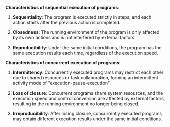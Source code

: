 **Characteristics of sequential execution of programs**:

1. **Sequentiality**: The program is executed strictly in steps, and each action starts after the previous action is completed.

2. **Closedness**: The running environment of the program is only affected by its own actions and is not interfered by external factors.

3. **Reproducibility**: Under the same initial conditions, the program has the same execution results each time, regardless of the execution speed.

**Characteristics of concurrent execution of programs**:

1. **Intermittency**: Concurrently executed programs may restrict each other due to shared resources or task collaboration, forming an intermittent activity mode of "execution-pause-execution".

2. **Loss of closure**: Concurrent programs share system resources, and the execution speed and control conversion are affected by external factors, resulting in the running environment no longer being closed.

3. **Irreproducibility**: After losing closure, concurrently executed programs may obtain different execution results under the same initial conditions.